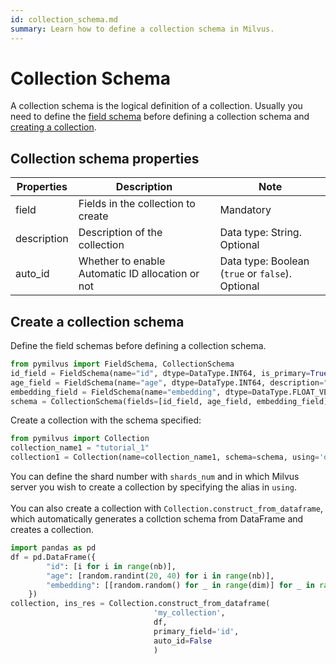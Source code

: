 ```yaml
---
id: collection_schema.md
summary: Learn how to define a collection schema in Milvus.
---
```


# Collection Schema

A collection schema is the logical definition of a collection. Usually you need to define the [field schema](field_schema.md) before defining a collection schema and [creating a collection](create.md). 


## Collection schema properties

<table class="properties">
	<thead>
	<tr>
		<th>Properties</td>
		<th>Description</th>
		<th>Note</th>
	</tr>
	</thead>
	<tbody>
	<tr>
		<td>field</td>
		<td>Fields in the collection to create</td>
		<td>Mandatory</td>
	</tr>
    <tr>
		<td>description</td>
		<td>Description of the collection</td>
		<td>Data type: String.<br/>Optional</td>
	</tr>
    <tr>
		<td>auto_id</td>
		<td>Whether to enable Automatic ID allocation or not</td>
		<td>Data type: Boolean (<code>true</code> or <code>false</code>).<br/>Optional</td>
	</tr>
	</tbody>
</table>

## Create a collection schema

<div class="alert note">
  Define the field schemas before defining a collection schema.
</div>

```python
from pymilvus import FieldSchema, CollectionSchema
id_field = FieldSchema(name="id", dtype=DataType.INT64, is_primary=True, description="primary id")
age_field = FieldSchema(name="age", dtype=DataType.INT64, description="age")
embedding_field = FieldSchema(name="embedding", dtype=DataType.FLOAT_VECTOR, dim=128, description="vector")
schema = CollectionSchema(fields=[id_field, age_field, embedding_field], auto_id=False, description="desc of a collection")
```

Create a collection with the schema specified:

```python
from pymilvus import Collection
collection_name1 = "tutorial_1"
collection1 = Collection(name=collection_name1, schema=schema, using='default', shards_num=2)
```
<div class="alert note">
  You can define the shard number with <code>shards_num</code> and in which Milvus server you wish to create a collection by specifying the alias in <code>using</code>.
  </div>
  
<br/>
You can also create a collection with <code>Collection.construct_from_dataframe</code>, which automatically generates a collction schema from DataFrame and creates a collection.

```python
import pandas as pd
df = pd.DataFrame({
        "id": [i for i in range(nb)],
        "age": [random.randint(20, 40) for i in range(nb)],
        "embedding": [[random.random() for _ in range(dim)] for _ in range(nb)]
    })
collection, ins_res = Collection.construct_from_dataframe(
                                'my_collection',
                                df,
                                primary_field='id',
                                auto_id=False
                                )
```

